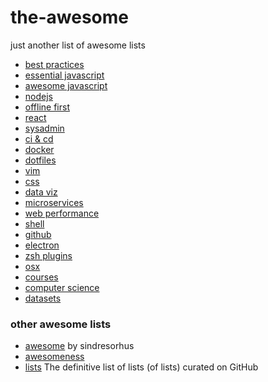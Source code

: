 # the-awesome
just another list of awesome lists

- [best practices](https://github.com/timoxley/best-practices)
- [essential javascript](https://github.com/ericelliott/essential-javascript-links) 
- [awesome javascript](https://github.com/sorrycc/awesome-javascript)
- [nodejs](https://github.com/sindresorhus/awesome-nodejs)
- [offline first](https://github.com/pazguille/offline-first)
- [react](https://github.com/enaqx/awesome-react)
- [sysadmin](https://github.com/n1trux/awesome-sysadmin)
- [ci & cd](https://github.com/ciandcd/awesome-ciandcd)
- [docker](https://github.com/veggiemonk/awesome-docker)
- [dotfiles](https://github.com/webpro/awesome-dotfiles)
- [vim](https://github.com/divad12/vim-awesome)
- [css](https://github.com/sotayamashita/awesome-css)
- [data viz](https://github.com/fasouto/awesome-dataviz)
- [microservices](https://github.com/wanghaisheng/awesome-microservice)
- [web performance](https://github.com/davidsonfellipe/awesome-wpo)
- [shell](https://github.com/alebcay/awesome-shell)
- [github](https://github.com/fffaraz/awesome-github)
- [electron](https://github.com/sindresorhus/awesome-electron)
- [zsh plugins](https://github.com/unixorn/awesome-zsh-plugins)
- [osx](https://github.com/iCHAIT/awesome-osx)
- [courses](https://github.com/prakhar1989/awesome-courses)
- [computer science](https://github.com/open-source-society/computer-science)
- [datasets](https://github.com/caesar0301/awesome-public-datasets)

### other awesome lists
- [awesome](https://github.com/sindresorhus/awesome) by sindresorhus
- [awesomeness](https://github.com/bayandin/awesome-awesomeness) 
- [lists](https://github.com/jnv/lists) The definitive list of lists (of lists) curated on GitHub
